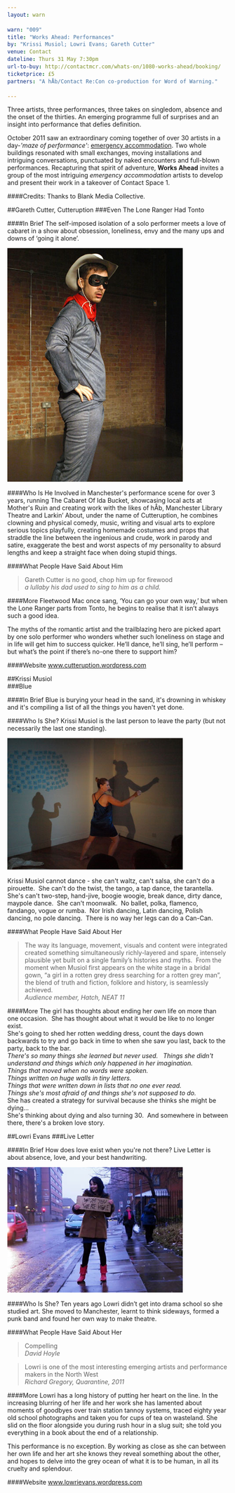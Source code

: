 ```yaml
---
layout: warn

warn: "009"
title: "Works Ahead: Performances"
by: "Krissi Musiol; Lowri Evans; Gareth Cutter"
venue: Contact
dateline: Thurs 31 May 7:30pm
url-to-buy: http://contactmcr.com/whats-on/1080-works-ahead/booking/
ticketprice: £5
partners: "A hÅb/Contact Re:Con co-production for Word of Warning."

---
```

Three artists, three performances, three takes on singledom, absence and the onset of the thirties. An emerging programme full of surprises and an insight into performance that defies definition. 

October 2011 saw an extraordinary coming together of over 30 artists in a day-*'maze of performance'*: [emergency accommodation](http://emergencymcr.org/). Two whole buildings resonated with small exchanges, moving installations and intriguing conversations, punctuated by naked encounters and full-blown performances. Recapturing that spirit of adventure, **Works Ahead** invites a group of the most intriguing *emergency accommodation* artists to develop and present their work in a takeover of Contact Space 1.  

####Credits: 
Thanks to Blank Media Collective.

##Gareth Cutter, Cutteruption
###Even The Lone Ranger Had Tonto    

####In Brief
The self-imposed isolation of a solo performer meets a love of cabaret in a show about obsession, loneliness, envy and the many ups and downs of ‘going it alone’.    

 ![Gareth Cutter](w9gareth.jpg)
 
####Who Is He
Involved in Manchester's performance scene for over 3 years, running The Cabaret Of Ida Bucket, showcasing local acts at Mother's Ruin and creating work with the likes of hÅb, Manchester Library Theatre and Larkin’ About, under the name of Cutteruption, he combines clowning and physical comedy, music, writing and visual arts to explore serious topics playfully, creating homemade costumes and props that straddle the line between the ingenious and crude, work in parody and satire, exaggerate the best and worst aspects of my personality to absurd lengths and keep a straight face when doing stupid things.     

####What People Have Said About Him
>Gareth Cutter is no good, chop him up for firewood    
*a lullaby his dad used to sing to him as a child.*

####More
Fleetwood Mac once sang, ‘You can go your own way,’ but when the Lone Ranger parts from Tonto, he begins to realise that it isn’t always such a good idea.    

The myths of the romantic artist and the trailblazing hero are picked apart by one solo performer who wonders whether such loneliness on stage and in life will get him to success quicker. He’ll dance, he’ll sing, he’ll perform – but what’s the point if there’s no-one there to support him?

####Website
www.cutteruption.wordpress.com   

##Krissi Musiol     
###Blue   

####In Brief
Blue is burying your head in the sand, it's drowning in whiskey and it's compiling a list of all the things you haven't yet done.     

####Who Is She?
Krissi Musiol is the last person to leave the party (but not necessarily the last one standing).

![Krissi Musiol](w9krissi.jpg)

Krissi Musiol cannot dance - she can't waltz, can't salsa, she can't do a pirouette.  She can't do the twist, the tango, a tap dance, the tarantella.  She's can't two-step, hand-jive, boogie woogie, break dance, dirty dance, maypole dance.  She can't moonwalk.  No ballet, polka, flamenco, fandango, vogue or rumba.  Nor Irish dancing, Latin dancing, Polish dancing, no pole dancing.  There is no way her legs can do a Can-Can. 

####What People Have Said About Her
>The way its language, movement, visuals and content were integrated created something simultaneously richly-layered and spare, intensely plausible yet built on a single family’s histories and myths.  From the moment when Musiol first appears on the white stage in a bridal gown, “a girl in a rotten grey dress searching for a rotten grey man”, the blend of truth and fiction, folklore and history, is seamlessly achieved.       
*Audience member, Hatch, NEAT 11*

####More
The girl has thoughts about ending her own life on more than one occasion.  She has thought about what it would be like to no longer exist.    
She's going to shed her rotten wedding dress, count the days down backwards to try and go back in time to when she saw you last, back to the party, back to the bar.     
*There's so many things she learned but never used.     
Things she didn't understand and things which only happened in her imagination.    
Things that moved when no words were spoken.     
Things written on huge walls in tiny letters.     
Things that were written down in lists that no one ever read.    
Things she's most afraid of and things she's not supposed to do.*    
She has created a strategy for survival because she thinks she might be dying...   
She's thinking about dying and also turning 30.  And somewhere in between there, there's a broken love story.      

##Lowri Evans
###Live Letter    

####In Brief
How does love exist when you're not there? Live Letter is about absence, love, and your best handwriting.     

![Lowri Evans](w9lowri.jpg)

####Who Is She?
Ten years ago Lowri didn’t get into drama school so she studied art. She moved to Manchester, learnt to think sideways, formed a punk band and found her own way to make theatre.   

####What People Have Said About Her
>Compelling       
*David Hoyle* 

>Lowri is one of the most interesting emerging artists and performance makers in the North West      
*Richard Gregory, Quarantine, 2011*

####More
Lowri has a long history of putting her heart on the line. In the increasing blurring of her life and her work she has lamented about moments of goodbyes over train station tannoy systems, traced eighty year old school photographs and taken you for cups of tea on wasteland. She slid on the floor alongside you during rush hour in a slug suit; she told you everything in a book about the end of a relationship.    

This performance is no exception. By working as close as she can between her own life and her art she knows they reveal something about the other, and hopes to delve into the grey ocean of what it is to be human, in all its cruelty and splendour. 

####Website
www.lowrievans.wordpress.com




